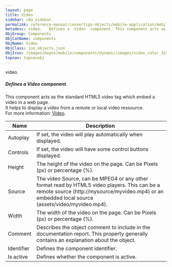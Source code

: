 ```yaml
---
layout: page
title: Video
sidebar: c8o_sidebar
permalink: reference-manual/convertigo-objects/mobile-application/mobile-components/components/video/
metadesc: video.   Defines a  Video  component. This component acts as the standard HTML5 video tag which embed a video in a web page. It helps to display a vid
ObjGroup: Components
ObjCatName: components
ObjName: Video
ObjClass: ion_objects.json
ObjIcon: /images/beans/mobile/components/dynamic/images/video_color_32x32.png
topnav: topnavobj
---
```

video. <br/>

##### Defines a <i>Video</i> component.<br/>
This component acts as the standard HTML5 video tag which embed a video in a web page.<br/>
It helps to display a video from a remote or local video ressource.<br/>
 For more information: <a href='https://www.w3schools.com/html/html5_video.asp'>Video</a>.

Name | Description 
--- | ---
Autoplay | If set, the video will play automatically when displayed.
Controls | If set, the video will have some control buttons displayed.
Height | The height of the video on the page. Can be Pixels (px) or percentage (%).
Source | The video Source, can be MPEG4 or any other format read by HTML5 video players. This can be a remote source (http://mysource/myvideo.mp4) or an embedded local source (assets/video/myvideo.mp4).
Width | The width of the video on the page. Can be Pixels (px) or percentage (%).
Comment | Describes the object comment to include in the documentation report.  This property generally contains an explanation about the object. 
Identifier | Defines the component identifier.  
Is active | Defines whether the component is active. 

